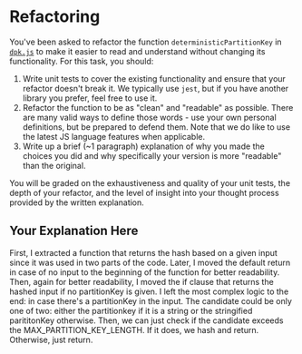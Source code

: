 # Refactoring

You've been asked to refactor the function `deterministicPartitionKey` in [`dpk.js`](dpk.js) to make it easier to read and understand without changing its functionality. For this task, you should:

1. Write unit tests to cover the existing functionality and ensure that your refactor doesn't break it. We typically use `jest`, but if you have another library you prefer, feel free to use it.
2. Refactor the function to be as "clean" and "readable" as possible. There are many valid ways to define those words - use your own personal definitions, but be prepared to defend them. Note that we do like to use the latest JS language features when applicable.
3. Write up a brief (~1 paragraph) explanation of why you made the choices you did and why specifically your version is more "readable" than the original.

You will be graded on the exhaustiveness and quality of your unit tests, the depth of your refactor, and the level of insight into your thought process provided by the written explanation.

## Your Explanation Here

First, I extracted a function that returns the hash based on a given input since it was used in two parts of the code. Later, I moved the default return in case of no input to the beginning of the function for better readability. Then, again for better readability, I moved the if clause that returns the hashed input if no partitionKey is given. I left the most complex logic to the end: in case there's a partitionKey in the input. The candidate could be only one of two: either the partitionkey if it is a string or the stringified parititonKey otherwise. Then, we can just check if the candidate exceeds the MAX_PARTITION_KEY_LENGTH. If it does, we hash and return. Otherwise, just return.
